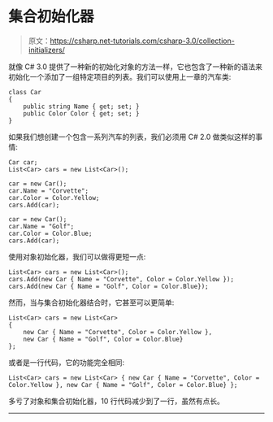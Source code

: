 # 集合初始化器

> 原文：<https://csharp.net-tutorials.com/csharp-3.0/collection-initializers/>

就像 C# 3.0 提供了一种新的初始化对象的方法一样，它也包含了一种新的语法来初始化一个添加了一组特定项目的列表。我们可以使用上一章的汽车类:

```
class Car
{
    public string Name { get; set; }
    public Color Color { get; set; }
}
```

如果我们想创建一个包含一系列汽车的列表，我们必须用 C# 2.0 做类似这样的事情:

```
Car car;
List<Car> cars = new List<Car>();

car = new Car();
car.Name = "Corvette";
car.Color = Color.Yellow;
cars.Add(car);

car = new Car();
car.Name = "Golf";
car.Color = Color.Blue;
cars.Add(car);
```

使用对象初始化器，我们可以做得更短一点:

```
List<Car> cars = new List<Car>();
cars.Add(new Car { Name = "Corvette", Color = Color.Yellow });
cars.Add(new Car { Name = "Golf", Color = Color.Blue});
```

<input type="hidden" name="IL_IN_ARTICLE">

然而，当与集合初始化器结合时，它甚至可以更简单:

```
List<Car> cars = new List<Car> 
{ 
    new Car { Name = "Corvette", Color = Color.Yellow },
    new Car { Name = "Golf", Color = Color.Blue}
};
```

或者是一行代码，它的功能完全相同:

```
List<Car> cars = new List<Car> { new Car { Name = "Corvette", Color = Color.Yellow }, new Car { Name = "Golf", Color = Color.Blue} };
```

多亏了对象和集合初始化器，10 行代码减少到了一行，虽然有点长。

* * *